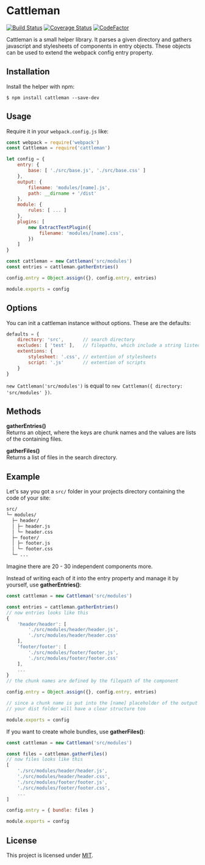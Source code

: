 # Cattleman

[![Build Status](https://travis-ci.org/chlorophyllkid/cattleman.svg?branch=master)](https://travis-ci.org/chlorophyllkid/cattleman)
[![Coverage Status](https://coveralls.io/repos/github/chlorophyllkid/cattleman/badge.svg?branch=master)](https://coveralls.io/github/chlorophyllkid/cattleman?branch=master)
[![CodeFactor](https://www.codefactor.io/repository/github/chlorophyllkid/cattleman/badge)](https://www.codefactor.io/repository/github/chlorophyllkid/cattleman)

Cattleman is a small helper library. It parses a given directory and gathers javascript and stylesheets of components in entry objects. These objects can be used to extend the webpack config entry property.

## Installation

Install the helper with npm:
```shell
$ npm install cattleman --save-dev
```

## Usage

Require it in your `webpack.config.js` like:

```javascript
const webpack = require('webpack')
const Cattleman = require('cattleman')

let config = {
    entry: {
        base: [ './src/base.js', './src/base.css' ]
    },
    output: {
        filename: 'modules/[name].js',
        path: __dirname + '/dist'
    },
    module: {
        rules: [ ... ]
    },
    plugins: [
        new ExtractTextPlugin({
            filename: 'modules/[name].css',
        })
    ]
}

const cattleman = new Cattleman('src/modules')
const entries = cattleman.gatherEntries()

config.entry = Object.assign({}, config.entry, entries)

module.exports = config

```

## Options

You can init a cattleman instance without options. These are the defaults:
```javascript
defaults = {
    directory: 'src',       // search directory
    excludes: [ 'test' ],   // filepaths, which include a string listed here, are ignored
    extentions: {
        stylesheet: '.css', // extention of stylesheets
        script: '.js'       // extention of scripts
    }
}
```
`new Cattleman('src/modules')` is equal to `new Cattleman({ directory: 'src/modules' })`.

## Methods

**gatherEntries()**<br>
Returns an object, where the keys are chunk names and the values are lists of the containing files.

**gatherFiles()**<br>
Returns a list of files in the search directory.

## Example

Let's say you got a `src/` folder in your projects directory containing the code of your site:
```bash
src/
└─ modules/
  ├─ header/
  │ ├─ header.js
  │ └─ header.css
  ├─ footer/
  │ ├─ footer.js
  │ └─ footer.css
  └─ ...
```
Imagine there are 20 - 30 independent components more.

Instead of writing each of it into the entry property and manage it by yourself, use **gatherEntries()**:
```javascript
const cattleman = new Cattleman('src/modules')

const entries = cattleman.gatherEntries()
// now entries looks like this
{
    'header/header': [
        './src/modules/header/header.js',
        './src/modules/header/header.css'
    ],
    'footer/footer': [
        './src/modules/footer/footer.js',
        './src/modules/footer/footer.css'
    ],
    ...
}
// the chunk names are defined by the filepath of the component

config.entry = Object.assign({}, config.entry, entries)

// since a chunk name is put into the [name] placeholder of the output paths,
// your dist folder will have a clear structure too

module.exports = config
```

If you want to create whole bundles, use **gatherFiles()**:

```javascript
const cattleman = new Cattleman('src/modules')

const files = cattleman.gatherFiles()
// now files looks like this
[
    './src/modules/header/header.js',
    './src/modules/header/header.css',
    './src/modules/footer/footer.js',
    './src/modules/footer/footer.css',
    ...
]

config.entry = { bundle: files }

module.exports = config
```


## License

This project is licensed under [MIT](https://github.com/chlorophyllkid/cattleman/blob/master/LICENSE).
